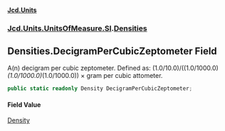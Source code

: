 #### [Jcd.Units](index.md 'index')
### [Jcd.Units.UnitsOfMeasure.SI](Jcd.Units.UnitsOfMeasure.SI.md 'Jcd.Units.UnitsOfMeasure.SI').[Densities](Densities.md 'Jcd.Units.UnitsOfMeasure.SI.Densities')

## Densities.DecigramPerCubicZeptometer Field

A(n) decigram per cubic zeptometer. Defined as: (1.0/10.0)/((1.0/1000.0)*(1.0/1000.0)*(1.0/1000.0)) × gram per cubic attometer.

```csharp
public static readonly Density DecigramPerCubicZeptometer;
```

#### Field Value
[Density](Density.md 'Jcd.Units.UnitTypes.Density')
